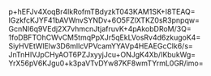 p+hEFJv4XoqBr4lkRofmTBdyzkT043KAM1SK+I8TEAQ=
IGzkfcKJYF41bAVWnvSYNDv+6O5FZlXTKZ0sR3pnpqw=
GcnNI6q9VEdj2X7vhmcnJtjafruvK+4pAkobDRoM/3Q=
1foDBFTOhCWvCM5tmqPpXJr5qEkLVosRv4d6zkugoK4=
SiyHVEtWlElw3D6mlIcVPVcamYYAVp4HEAEGcClk6/s=
JnTnHIVJpCHyAOT6PZJxyyjJcu+ONJgK4Xb/IKbukWg=
YrX56pV6KJgu0+k3paVTvDYw87KF8wmTYrmL0GR/imo=
